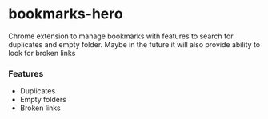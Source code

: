 # bookmarks-hero
Chrome extension to manage bookmarks with features to search for duplicates and empty folder. Maybe in the future it will also provide ability to look for broken links

### Features
- Duplicates
- Empty folders
- Broken links